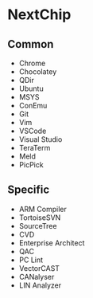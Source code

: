 # NextChip

## Common

* Chrome
* Chocolatey
* QDir
* Ubuntu
* MSYS
* ConEmu
* Git
* Vim
* VSCode
* Visual Studio
* TeraTerm
* Meld
* PicPick

## Specific

* ARM Compiler
* TortoiseSVN
* SourceTree
* CVD
* Enterprise Architect
* QAC
* PC Lint
* VectorCAST
* CANalyser
* LIN Analyzer
